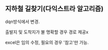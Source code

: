 지하철 길찾기(다익스트라 알고리즘)
----------------

dqn방식에서 변경.</br>

출발지 및 도착지가 불 명확할 경우 경로 제공x</br>

excel은 임의 수정, 필요의 경우 '참고'만 가능.
